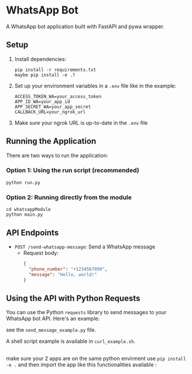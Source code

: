 # WhatsApp Bot

A WhatsApp bot application built with FastAPI and pywa wrapper.

## Setup

1. Install dependencies:
   ```
   pip install -r requirements.txt
   maybe pip install -e .?
   ```
3. Set up your environment variables in a `.env` file like in the example:
   ```
   ACCESS_TOKEN_WA=your_access_token
   APP_ID_WA=your_app_id
   APP_SECRET_WA=your_app_secret
   CALLBACK_URL=your_ngrok_url
   ```
4. Make sure your ngrok URL is up-to-date in the `.env` file

## Running the Application

There are two ways to run the application:

### Option 1: Using the run script (recommended)

```
python run.py
```

### Option 2: Running directly from the module

```
cd whatsappModule
python main.py
```

## API Endpoints

- `POST /send-whatsapp-message`: Send a WhatsApp message
  - Request body:
    ```json
    {
      "phone_number": "+1234567890",
      "message": "Hello, world!"
    }
    ```

## Using the API with Python Requests

You can use the Python `requests` library to send messages to your WhatsApp bot API. Here's an example:

 see the `send_message_example.py` file.

A shell script example is available in `curl_example.sh`. 

##

make sure your 2 apps are on the same python envirment
use ```pip install -e .```
and then import the app like this 
functionalities available : 